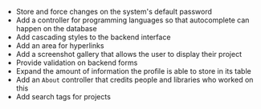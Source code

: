 - Store and force changes on the system's default password
- Add a controller for programming languages so that autocomplete can happen on the database
- Add cascading styles to the backend interface
- Add an area for hyperlinks
- Add a screenshot gallery that allows the user to display their project
- Provide validation on backend forms
- Expand the amount of information the profile is able to store in its table
- Add an `About` controller that credits people and libraries who worked on this
- Add search tags for projects
